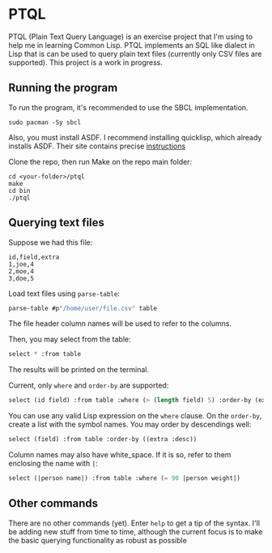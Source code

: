 # PTQL

PTQL (Plain Text Query Language) is an exercise project that I'm using to
help me in learning Common Lisp. PTQL implements an SQL like dialect in Lisp
that is can be used to query plain text files (currently only CSV files are
supported). This project is a work in progress.

## Running the program

To run the program, it's recommended to use the SBCL implementation.

```shell
sudo pacman -Sy sbcl
```

Also, you must install ASDF. I recommend installing quicklisp, which already
installs ASDF. Their site contains precise
[instructions](https://www.quicklisp.org/beta/)

Clone the repo, then run Make on the repo main folder:

```shell
cd <your-folder>/ptql
make
cd bin
./ptql
```

## Querying text files

Suppose we had this file:

```csv
id,field,extra
1,joe,4
2,moe,4
3,doe,5
```

Load text files using `parse-table`:

```lisp
parse-table #p"/home/user/file.csv" table
```

The file header column names will be used to refer to the columns.

Then, you may select from the table:

```lisp
select * :from table
```

The results will be printed on the terminal.

Current, only `where` and `order-by` are supported:

```lisp
select (id field) :from table :where (> (length field) 5) :order-by (extra)
```

You can use any valid Lisp expression on the `where` clause. On the `order-by`,
create a list with the symbol names. You may order by descendings well:

```lisp
select (field) :from table :order-by ((extra :desc))
```

Column names may also have white_space. If it is so, refer to them enclosing
the name with `|`:

```lisp
select (|person name|) :from table :where (= 90 |person weight|)
```

## Other commands

There are no other commands (yet). Enter `help` to get a tip of the syntax.
I'll be adding new stuff from time to time, although the current focus is to
make the basic querying functionality as robust as possible
